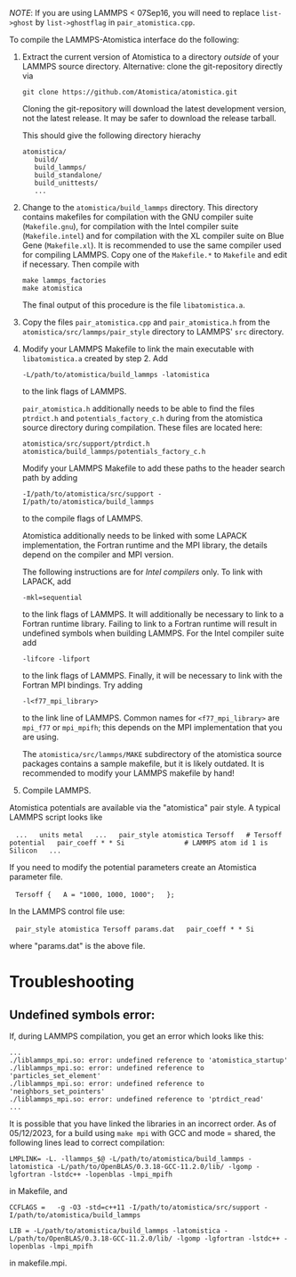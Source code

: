_NOTE_: If you are using LAMMPS < 07Sep16, you will need to replace `list->ghost`
by `list->ghostflag` in `pair_atomistica.cpp`.

To compile the LAMMPS-Atomistica interface do the following:

1. Extract the current version of Atomistica to a directory _outside_ of your
   LAMMPS source directory. Alternative: clone the git-repository directly via

     ```
     git clone https://github.com/Atomistica/atomistica.git
     ```

   Cloning the git-repository will download the latest development version, not
   the latest release. It may be safer to download the release tarball.

   This should give the following directory hierachy

     ```
     atomistica/
        build/
        build_lammps/
        build_standalone/
        build_unittests/
        ...
     ```

2. Change to the `atomistica/build_lammps` directory. This directory contains
   makefiles for compilation with the GNU compiler suite (`Makefile.gnu`),
   for compilation with the Intel compiler suite (`Makefile.intel`) and for
   compilation with the XL compiler suite on Blue Gene (`Makefile.xl`). It is
   recommended to use the same compiler used for compiling LAMMPS. Copy one of
   the `Makefile.*` to `Makefile` and edit if necessary. Then compile with

    ```
    make lammps_factories
    make atomistica
    ```

   The final output of this procedure is the file `libatomistica.a`.

2. Copy the files `pair_atomistica.cpp` and `pair_atomistica.h` from the
   `atomistica/src/lammps/pair_style` directory to LAMMPS' `src` directory.

3. Modify your LAMMPS Makefile to link the main executable with
   `libatomistica.a` created by step 2. Add

     ```
     -L/path/to/atomistica/build_lammps -latomistica
     ```

   to the link flags of LAMMPS.

   `pair_atomistica.h` additionally needs
   to be able to find the files `ptrdict.h` and `potentials_factory_c.h` during
   from the atomistica source directory during compilation. These files are
   located here:

     ```
     atomistica/src/support/ptrdict.h 
     atomistica/build_lammps/potentials_factory_c.h
     ```

   Modify your LAMMPS Makefile to add these paths to the header search path by
   adding

     ```
     -I/path/to/atomistica/src/support -I/path/to/atomistica/build_lammps
     ```

   to the compile flags of LAMMPS.

   Atomistica additionally needs to be linked with some LAPACK implementation,
   the Fortran runtime and the MPI library, the details depend on the compiler
   and MPI version.
   
   The following instructions are for _Intel compilers_ only. To link with LAPACK,
   add

     ```
     -mkl=sequential
     ```

   to the link flags of LAMMPS. It will additionally be necessary to link to a
   Fortran runtime library. Failing to link to a Fortran runtime will result in
   undefined symbols when building LAMMPS. For the Intel compiler suite add
   
     ```
     -lifcore -lifport
     ```
     
   to the link flags of LAMMPS. Finally, it will be necessary to link with the 
   Fortran MPI bindings. Try adding
   
     ```
     -l<f77_mpi_library>
     ```
     
   to the link line of LAMMPS. Common names for `<f77_mpi_library>` are
   `mpi_f77` or `mpi_mpifh`; this depends on the MPI implementation that you
   are using.

   The `atomistica/src/lammps/MAKE` subdirectory of the atomistica source
   packages contains a sample makefile, but it is likely outdated. It is
   recommended to modify your LAMMPS makefile by hand!

4. Compile LAMMPS. 

Atomistica potentials are available via the "atomistica" pair style. A typical
LAMMPS script looks like

  ```
  ...  
  units metal  
  ...  
  pair_style atomistica Tersoff   # Tersoff potential  
  pair_coeff * * Si               # LAMMPS atom id 1 is Silicon  
  ...
  ```

If you need to modify the potential parameters create an Atomistica parameter file.

  ```
  Tersoff {  
    A = "1000, 1000, 1000";  
  };
  ```

In the LAMMPS control file use:

  ```
  pair_style atomistica Tersoff params.dat  
  pair_coeff * * Si
  ```  

where "params.dat" is the above file.


# Troubleshooting

## Undefined symbols error:
If, during LAMMPS compilation, you get an error which looks like this:
```
...
./liblammps_mpi.so: error: undefined reference to 'atomistica_startup'
./liblammps_mpi.so: error: undefined reference to 'particles_set_element'
./liblammps_mpi.so: error: undefined reference to 'neighbors_set_pointers'
./liblammps_mpi.so: error: undefined reference to 'ptrdict_read'
...

```
It is possible that you have linked the libraries in an incorrect order. As of 05/12/2023, for a build using ```make mpi``` with GCC and mode = shared, the following lines lead to correct compilation:

```
LMPLINK= -L. -llammps_$@ -L/path/to/atomistica/build_lammps -latomistica -L/path/to/OpenBLAS/0.3.18-GCC-11.2.0/lib/ -lgomp -lgfortran -lstdc++ -lopenblas -lmpi_mpifh

```
in Makefile, and

```
CCFLAGS =	-g -O3 -std=c++11 -I/path/to/atomistica/src/support -I/path/to/atomistica/build_lammps

```
```
LIB = -L/path/to/atomistica/build_lammps -latomistica -L/path/to/OpenBLAS/0.3.18-GCC-11.2.0/lib/ -lgomp -lgfortran -lstdc++ -lopenblas -lmpi_mpifh
```
in makefile.mpi.

